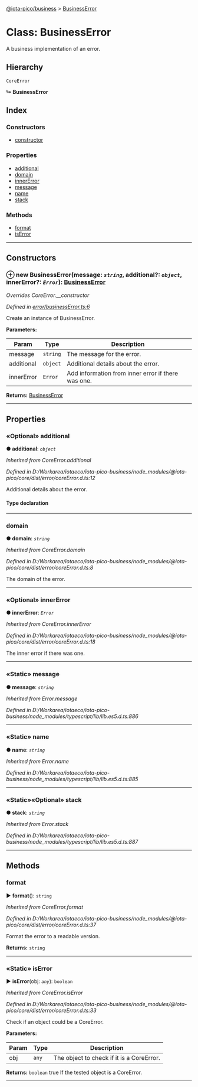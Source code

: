 [@iota-pico/business](../README.md) > [BusinessError](../classes/businesserror.md)



# Class: BusinessError


A business implementation of an error.

## Hierarchy


 `CoreError`

**↳ BusinessError**







## Index

### Constructors

* [constructor](businesserror.md#constructor)


### Properties

* [additional](businesserror.md#additional)
* [domain](businesserror.md#domain)
* [innerError](businesserror.md#innererror)
* [message](businesserror.md#message)
* [name](businesserror.md#name)
* [stack](businesserror.md#stack)


### Methods

* [format](businesserror.md#format)
* [isError](businesserror.md#iserror)



---
## Constructors
<a id="constructor"></a>


### ⊕ **new BusinessError**(message: *`string`*, additional?: *`object`*, innerError?: *`Error`*): [BusinessError](businesserror.md)


*Overrides CoreError.__constructor*

*Defined in [error/businessError.ts:6](https://github.com/iotaeco/iota-pico-business/blob/aaad57a/src/error/businessError.ts#L6)*



Create an instance of BusinessError.


**Parameters:**

| Param | Type | Description |
| ------ | ------ | ------ |
| message | `string`   |  The message for the error. |
| additional | `object`   |  Additional details about the error. |
| innerError | `Error`   |  Add information from inner error if there was one. |





**Returns:** [BusinessError](businesserror.md)

---


## Properties
<a id="additional"></a>

### «Optional» additional

**●  additional**:  *`object`* 

*Inherited from CoreError.additional*

*Defined in D:/Workarea/iotaeco/iota-pico-business/node_modules/@iota-pico/core/dist/error/coreError.d.ts:12*



Additional details about the error.

#### Type declaration


[id: `string`]: `any`






___

<a id="domain"></a>

###  domain

**●  domain**:  *`string`* 

*Inherited from CoreError.domain*

*Defined in D:/Workarea/iotaeco/iota-pico-business/node_modules/@iota-pico/core/dist/error/coreError.d.ts:8*



The domain of the error.




___

<a id="innererror"></a>

### «Optional» innerError

**●  innerError**:  *`Error`* 

*Inherited from CoreError.innerError*

*Defined in D:/Workarea/iotaeco/iota-pico-business/node_modules/@iota-pico/core/dist/error/coreError.d.ts:18*



The inner error if there was one.




___

<a id="message"></a>

### «Static» message

**●  message**:  *`string`* 

*Inherited from Error.message*

*Defined in D:/Workarea/iotaeco/iota-pico-business/node_modules/typescript/lib/lib.es5.d.ts:886*





___

<a id="name"></a>

### «Static» name

**●  name**:  *`string`* 

*Inherited from Error.name*

*Defined in D:/Workarea/iotaeco/iota-pico-business/node_modules/typescript/lib/lib.es5.d.ts:885*





___

<a id="stack"></a>

### «Static»«Optional» stack

**●  stack**:  *`string`* 

*Inherited from Error.stack*

*Defined in D:/Workarea/iotaeco/iota-pico-business/node_modules/typescript/lib/lib.es5.d.ts:887*





___


## Methods
<a id="format"></a>

###  format

► **format**(): `string`



*Inherited from CoreError.format*

*Defined in D:/Workarea/iotaeco/iota-pico-business/node_modules/@iota-pico/core/dist/error/coreError.d.ts:37*



Format the error to a readable version.




**Returns:** `string`





___

<a id="iserror"></a>

### «Static» isError

► **isError**(obj: *`any`*): `boolean`



*Inherited from CoreError.isError*

*Defined in D:/Workarea/iotaeco/iota-pico-business/node_modules/@iota-pico/core/dist/error/coreError.d.ts:33*



Check if an object could be a CoreError.


**Parameters:**

| Param | Type | Description |
| ------ | ------ | ------ |
| obj | `any`   |  The object to check if it is a CoreError. |





**Returns:** `boolean`
true If the tested object is a CoreError.






___


